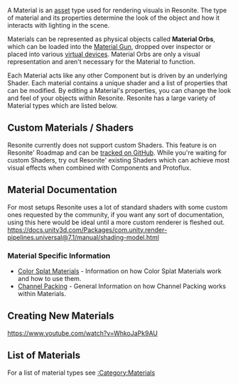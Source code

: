 <languages/><translate> A Material is an [asset](Asset "wikilink") type
used for rendering visuals in Resonite. The type of material and its
properties determine the look of the object and how it interacts with
lighting in the scene.

Materials can be represented as physical objects called **Material
Orbs**, which can be loaded into the [Material
Gun](Material_Gun "wikilink"), dropped over inspector or placed into
various [virtual devices](Virtual_Device "wikilink"). Material Orbs are
only a visual representation and aren't necessary for the Material to
function.

Each Material acts like any other Component but is driven by an
underlying Shader. Each material contains a unique shader and a list of
properties that can be modified. By editing a Material's properties, you
can change the look and feel of your objects within Resonite. Resonite
has a large variety of Material types which are listed below.

## Custom Materials / Shaders

Resonite currently does not support custom Shaders. This feature is on
Resonite' Roadmap and can be [tracked on
GitHub](https://github.com/Frooxius/ResonitePublic/projects/1#card-35344852).
While you're waiting for custom Shaders, try out Resonite' existing
Shaders which can achieve most visual effects when combined with
Components and Protoflux.

## Material Documentation

For most setups Resonite uses a lot of standard shaders with some custom
ones requested by the community, if you want any sort of documentation,
using this here would be ideal until a more custom renderer is fleshed
out.
<https://docs.unity3d.com/Packages/com.unity.render-pipelines.universal@7.1/manual/shading-model.html>

### Material Specific Information

-   [Color Splat Materials](Color_Splat_Materials "wikilink") -
    Information on how Color Splat Materials work and how to use them.
-   [Channel Packing](Channel_Packing "wikilink") - General Information
    on how Channel Packing works within Materials.

## Creating New Materials

<youtube><https://www.youtube.com/watch?v=WhkoJaPk9AU></youtube>

## List of Materials

For a list of material types see
[:Category:Materials](:Category:Materials "wikilink") </translate>